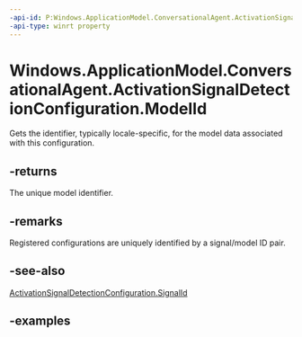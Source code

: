 ```yaml
---
-api-id: P:Windows.ApplicationModel.ConversationalAgent.ActivationSignalDetectionConfiguration.ModelId
-api-type: winrt property
---
```


<!-- Property syntax.
public string ModelId { get; }
-->

# Windows.ApplicationModel.ConversationalAgent.ActivationSignalDetectionConfiguration.ModelId

Gets the identifier, typically locale-specific, for the model data associated with this configuration.

## -returns

The unique model identifier.

## -remarks

Registered configurations are uniquely identified by a signal/model ID pair.

## -see-also

[ActivationSignalDetectionConfiguration.SignalId](activationsignaldetectionconfiguration_signalid.md)

## -examples
